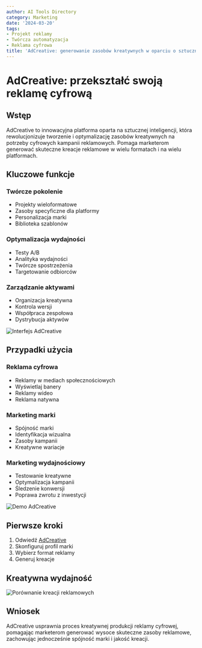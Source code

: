 ```yaml
---
author: AI Tools Directory
category: Marketing
date: '2024-03-20'
tags:
- Projekt reklamy
- Twórcza automatyzacja
- Reklama cyfrowa
title: 'AdCreative: generowanie zasobów kreatywnych w oparciu o sztuczną inteligencję'
---
```


# AdCreative: przekształć swoją reklamę cyfrową

## Wstęp

AdCreative to innowacyjna platforma oparta na sztucznej inteligencji, która rewolucjonizuje tworzenie i optymalizację zasobów kreatywnych na potrzeby cyfrowych kampanii reklamowych. Pomaga marketerom generować skuteczne kreacje reklamowe w wielu formatach i na wielu platformach.

## Kluczowe funkcje

### Twórcze pokolenie
- Projekty wieloformatowe
- Zasoby specyficzne dla platformy
- Personalizacja marki
- Biblioteka szablonów

### Optymalizacja wydajności
- Testy A/B
- Analityka wydajności
- Twórcze spostrzeżenia
- Targetowanie odbiorców

### Zarządzanie aktywami
- Organizacja kreatywna
- Kontrola wersji
- Współpraca zespołowa
- Dystrybucja aktywów

![Interfejs AdCreative](/imgs/adcreative/interface.jpg)

## Przypadki użycia

### Reklama cyfrowa
- Reklamy w mediach społecznościowych
- Wyświetlaj banery
- Reklamy wideo
- Reklama natywna

### Marketing marki
- Spójność marki
- Identyfikacja wizualna
- Zasoby kampanii
- Kreatywne wariacje

### Marketing wydajnościowy
- Testowanie kreatywne
- Optymalizacja kampanii
- Śledzenie konwersji
- Poprawa zwrotu z inwestycji

![Demo AdCreative](/imgs/adcreative/demo.jpg)

## Pierwsze kroki

1. Odwiedź [AdCreative](https://adcreative.ai)
2. Skonfiguruj profil marki
3. Wybierz format reklamy
4. Generuj kreacje

## Kreatywna wydajność

![Porównanie kreacji reklamowych](/imgs/adcreative/comparison.jpg)

## Wniosek

AdCreative usprawnia proces kreatywnej produkcji reklamy cyfrowej, pomagając marketerom generować wysoce skuteczne zasoby reklamowe, zachowując jednocześnie spójność marki i jakość kreacji.